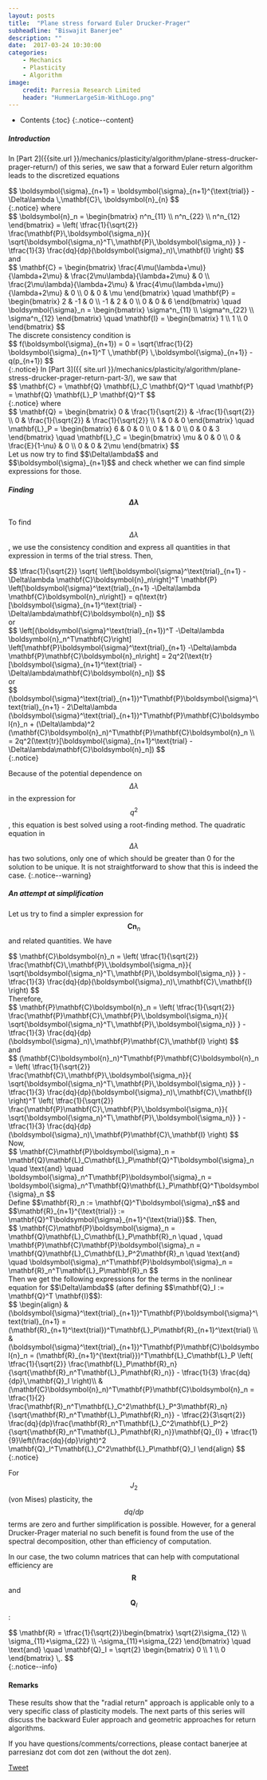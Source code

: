```yaml
---
layout: posts
title:  "Plane stress forward Euler Drucker-Prager"
subheadline: "Biswajit Banerjee"
description: ""
date:  2017-03-24 10:30:00
categories:
    - Mechanics
    - Plasticity
    - Algorithm
image:
    credit: Parresia Research Limited
    header: "HummerLargeSim-WithLogo.png"
---
```


- Contents
{:toc}
{:.notice--content}

##### Introduction #####
In [Part 2]({{site.url }}/mechanics/plasticity/algorithm/plane-stress-drucker-prager-return/)
of this series, we saw that a forward Euler return algorithm leads to the discretized equations
<div>
$$
 \boldsymbol{\sigma}_{n+1}
   = \boldsymbol{\sigma}_{n+1}^{\text{trial}} - \Delta\lambda \,\mathbf{C}\, \boldsymbol{n}_{n}
$$
</div>
{:.notice}
where
<div>
$$
 \boldsymbol{n}_n = \begin{bmatrix} n^n_{11} \\ n^n_{22} \\ n^n_{12} \end{bmatrix}
   = \left(
     \tfrac{1}{\sqrt{2}}
       \frac{\mathbf{P}\,\boldsymbol{\sigma_n}}{
         \sqrt{\boldsymbol{\sigma_n}^T\,\mathbf{P}\,\boldsymbol{\sigma_n}}
       }
     - \tfrac{1}{3} \frac{dq}{dp}(\boldsymbol{\sigma}_n)\,\mathbf{I}
   \right)
$$
</div>
and
<div>
$$
  \mathbf{C} = \begin{bmatrix}
    \frac{4\mu(\lambda+\mu)}{\lambda+2\mu} & \frac{2\mu\lambda}{\lambda+2\mu} & 0 \\
    \frac{2\mu\lambda}{\lambda+2\mu} & \frac{4\mu(\lambda+\mu)}{\lambda+2\mu} & 0 \\
    0 & 0 & \mu
  \end{bmatrix}
  \quad \mathbf{P} = \begin{bmatrix}
                       2 & -1 & 0 \\ -1 & 2 & 0 \\ 0 & 0 & 6
                      \end{bmatrix}
   \quad \boldsymbol{\sigma}_n = 
     \begin{bmatrix} \sigma^n_{11} \\ \sigma^n_{22} \\ \sigma^n_{12} \end{bmatrix}
   \quad \mathbf{I} =  \begin{bmatrix} 1 \\ 1 \\ 0 \end{bmatrix}
$$
</div>
The discrete consistency condition is
<div>
$$
  f(\boldsymbol{\sigma}_{n+1}) = 0 = 
  \sqrt{\tfrac{1}{2} \boldsymbol{\sigma}_{n+1}^T \,\mathbf{P} \,\boldsymbol{\sigma}_{n+1}} - q(p_{n+1}) 
$$
</div>
{:.notice}
In [Part 3]({{ site.url }}/mechanics/plasticity/algorithm/plane-stress-drucker-prager-return-part-3/), we saw that
<div>
$$
  \mathbf{C} = \mathbf{Q} \mathbf{L}_C \mathbf{Q}^T \quad
  \mathbf{P} = \mathbf{Q} \mathbf{L}_P \mathbf{Q}^T 
$$
</div>
{:.notice}
where
<div>
$$
  \mathbf{Q} = \begin{bmatrix} 0 & \frac{1}{\sqrt{2}} & -\frac{1}{\sqrt{2}} \\
                         0 & \frac{1}{\sqrt{2}} & \frac{1}{\sqrt{2}} \\
                         1 & 0 & 0 \end{bmatrix}
  \quad
  \mathbf{L}_P = \begin{bmatrix} 6 & 0 & 0 \\ 0 & 1 & 0 \\
                                  0 & 0 & 3 \end{bmatrix}
  \quad
  \mathbf{L}_C = \begin{bmatrix} \mu & 0 & 0 \\ 0 & \frac{E}{1-\nu} & 0 \\
                                  0 & 0 & 2\mu \end{bmatrix}
$$
</div>
Let us now try to find $$\Delta\lambda$$ and $$\boldsymbol{\sigma}_{n+1}$$ and check
whether we can find simple expressions for those.

##### Finding $$\Delta\lambda$$ #####
To find $$\Delta\lambda$$, we use the consistency condition and express all quantities in
that expression in terms of the trial stress.  Then,
<div>
$$
  \tfrac{1}{\sqrt{2}}
  \sqrt{
  \left[\boldsymbol{\sigma}^\text{trial}_{n+1} -\Delta\lambda \mathbf{C}\boldsymbol{n}_n\right]^T
  \mathbf{P}
  \left[\boldsymbol{\sigma}^\text{trial}_{n+1} -\Delta\lambda \mathbf{C}\boldsymbol{n}_n\right]}
  = q(\text{tr}[\boldsymbol{\sigma}_{n+1}^\text{trial} - \Delta\lambda\mathbf{C}\boldsymbol{n}_n])
$$
</div>
or
<div>
$$
  \left[(\boldsymbol{\sigma}^\text{trial}_{n+1})^T -\Delta\lambda \boldsymbol{n}_n^T\mathbf{C}\right]
  \left[\mathbf{P}\boldsymbol{\sigma}^\text{trial}_{n+1} -\Delta\lambda \mathbf{P}\mathbf{C}\boldsymbol{n}_n\right]
  = 2q^2(\text{tr}[\boldsymbol{\sigma}_{n+1}^\text{trial} - \Delta\lambda\mathbf{C}\boldsymbol{n}_n])
$$
</div>
or
<div>
$$
  (\boldsymbol{\sigma}^\text{trial}_{n+1})^T\mathbf{P}\boldsymbol{\sigma}^\text{trial}_{n+1}
  - 2\Delta\lambda (\boldsymbol{\sigma}^\text{trial}_{n+1})^T\mathbf{P}\mathbf{C}\boldsymbol{n}_n
  + (\Delta\lambda)^2 (\mathbf{C}\boldsymbol{n}_n)^T\mathbf{P}\mathbf{C}\boldsymbol{n}_n \\
   = 2q^2(\text{tr}[\boldsymbol{\sigma}_{n+1}^\text{trial} - \Delta\lambda\mathbf{C}\boldsymbol{n}_n])
$$
</div>
{:.notice}

Because of the potential dependence on $$\Delta\lambda$$ in the expression for $$q^2$$,
this equation is best solved
using a root-finding method.  The quadratic equation in $$\Delta\lambda$$ has two solutions, only
one of which should be greater than 0 for the solution to be unique.  It is not straightforward
to show that this is indeed the case.
{:.notice--warning}


##### An attempt at simplification #####
Let us try to find a simpler expression for $$\mathbf{C}\boldsymbol{n}_n$$ and related
quantities.  We have
<div>
$$
  \mathbf{C}\boldsymbol{n}_n = 
    \left(
     \tfrac{1}{\sqrt{2}}
       \frac{\mathbf{C}\,\mathbf{P}\,\boldsymbol{\sigma_n}}{
         \sqrt{\boldsymbol{\sigma_n}^T\,\mathbf{P}\,\boldsymbol{\sigma_n}}
       }
     - \tfrac{1}{3} \frac{dq}{dp}(\boldsymbol{\sigma}_n)\,\mathbf{C}\,\mathbf{I}
   \right)
$$
</div>
Therefore,
<div>
$$
  \mathbf{P}\mathbf{C}\boldsymbol{n}_n = 
    \left(
     \tfrac{1}{\sqrt{2}}
       \frac{\mathbf{P}\mathbf{C}\,\mathbf{P}\,\boldsymbol{\sigma_n}}{
         \sqrt{\boldsymbol{\sigma_n}^T\,\mathbf{P}\,\boldsymbol{\sigma_n}}
       }
     - \tfrac{1}{3} \frac{dq}{dp}(\boldsymbol{\sigma}_n)\,\mathbf{P}\mathbf{C}\,\mathbf{I}
   \right)
$$
</div>
and
<div>
$$
  (\mathbf{C}\boldsymbol{n}_n)^T\mathbf{P}\mathbf{C}\boldsymbol{n}_n = 
    \left(
     \tfrac{1}{\sqrt{2}}
       \frac{\mathbf{C}\,\mathbf{P}\,\boldsymbol{\sigma_n}}{
         \sqrt{\boldsymbol{\sigma_n}^T\,\mathbf{P}\,\boldsymbol{\sigma_n}}
       }
     - \tfrac{1}{3} \frac{dq}{dp}(\boldsymbol{\sigma}_n)\,\mathbf{C}\,\mathbf{I}
   \right)^T
    \left(
     \tfrac{1}{\sqrt{2}}
       \frac{\mathbf{P}\mathbf{C}\,\mathbf{P}\,\boldsymbol{\sigma_n}}{
         \sqrt{\boldsymbol{\sigma_n}^T\,\mathbf{P}\,\boldsymbol{\sigma_n}}
       }
     - \tfrac{1}{3} \frac{dq}{dp}(\boldsymbol{\sigma}_n)\,\mathbf{P}\mathbf{C}\,\mathbf{I}
   \right)
$$
</div>
Now,
<div>
$$
  \mathbf{C}\mathbf{P}\boldsymbol{\sigma}_n = \mathbf{Q}\mathbf{L}_C\mathbf{L}_P\mathbf{Q}^T\boldsymbol{\sigma}_n \quad \text{and} \quad
  \boldsymbol{\sigma}_n^T\mathbf{P}\boldsymbol{\sigma}_n = \boldsymbol{\sigma}_n^T\mathbf{Q}\mathbf{L}_P\mathbf{Q}^T\boldsymbol{\sigma}_n 
$$
</div>
Define $$\mathbf{R}_n := \mathbf{Q}^T\boldsymbol{\sigma}_n$$ and
$$\mathbf{R}_{n+1}^{\text{trial}} := \mathbf{Q}^T\boldsymbol{\sigma}_{n+1}^{\text{trial}}$$.
Then,
<div>
$$
  \mathbf{C}\mathbf{P}\boldsymbol{\sigma}_n = \mathbf{Q}\mathbf{L}_C\mathbf{L}_P\mathbf{R}_n
  \quad , \quad
  \mathbf{P}\mathbf{C}\mathbf{P}\boldsymbol{\sigma}_n = \mathbf{Q}\mathbf{L}_C\mathbf{L}_P^2\mathbf{R}_n
  \quad \text{and} \quad
  \boldsymbol{\sigma}_n^T\mathbf{P}\boldsymbol{\sigma}_n = \mathbf{R}_n^T\mathbf{L}_P\mathbf{R}_n
$$
</div>
Then we get the following expressions for the terms in the nonlinear equation for
$$\Delta\lambda$$ (after defining $$\mathbf{Q}_I := \mathbf{Q}^T \mathbf{I}$$):
<div>
$$
 \begin{align}
  & (\boldsymbol{\sigma}^\text{trial}_{n+1})^T\mathbf{P}\boldsymbol{\sigma}^\text{trial}_{n+1}
  = (\mathbf{R}_{n+1}^\text{trial})^T\mathbf{L}_P\mathbf{R}_{n+1}^\text{trial} \\
  & (\boldsymbol{\sigma}^\text{trial}_{n+1})^T\mathbf{P}\mathbf{C}\boldsymbol{n}_n
  = (\mathbf{R}_{n+1}^{\text{trial}})^T\mathbf{L}_C\mathbf{L}_P
    \left(
     \tfrac{1}{\sqrt{2}}
       \frac{\mathbf{L}_P\mathbf{R}_n}{\sqrt{\mathbf{R}_n^T\mathbf{L}_P\mathbf{R}_n}}
     - \tfrac{1}{3} \frac{dq}{dp}\,\mathbf{Q}_I
   \right)\\
  & (\mathbf{C}\boldsymbol{n}_n)^T\mathbf{P}\mathbf{C}\boldsymbol{n}_n = 
  \tfrac{1}{2} \frac{\mathbf{R}_n^T\mathbf{L}_C^2\mathbf{L}_P^3\mathbf{R}_n}{\sqrt{\mathbf{R}_n^T\mathbf{L}_P\mathbf{R}_n}} -
  \tfrac{2}{3\sqrt{2}} \frac{dq}{dp}\frac{\mathbf{R}_n^T\mathbf{L}_C^2\mathbf{L}_P^2}{\sqrt{\mathbf{R}_n^T\mathbf{L}_P\mathbf{R}_n}}\mathbf{Q}_{I} +
  \tfrac{1}{9}\left(\frac{dq}{dp}\right)^2 \mathbf{Q}_I^T\mathbf{L}_C^2\mathbf{L}_P\mathbf{Q}_I 
 \end{align}
$$
</div>
{:.notice}

For $$J_2$$ (von Mises) plasticity, the $$dq/dp$$ terms are zero and further simplification
is possible.  However, for a general Drucker-Prager material no such benefit is found from
the use of the spectral decomposition, other than efficiency of computation.

In our case, the two column matrices that can help with computational efficiency are
$$\mathbf{R}$$ and $$\mathbf{Q}_I$$:
<div>
$$
  \mathbf{R} = \tfrac{1}{\sqrt{2}}\begin{bmatrix} \sqrt{2}\sigma_{12} \\ \sigma_{11}+\sigma_{22}
    \\ -\sigma_{11}+\sigma_{22} \end{bmatrix}
  \quad \text{and} \quad
  \mathbf{Q}_I = \sqrt{2} \begin{bmatrix} 0 \\ 1 \\ 0 \end{bmatrix} \,.
$$
</div>
{:.notice--info}

#### Remarks ####
These results show that the "radial return" approach is applicable only to a very
specific class of plasticity models.  The next parts of this series will discuss
the backward Euler approach and geometric approaches for return algorithms.

If you have questions/comments/corrections, please contact banerjee at parresianz dot com dot zen (without the dot zen).


<a class="twitter-share-button" href="https://twitter.com/intent/tweet" data-via="parresianz"> Tweet</a>
<script src="//platform.linkedin.com/in.js" type="text/javascript">
  lang: en_US
</script>
<script type="IN/Share" data-counter="right"></script>

